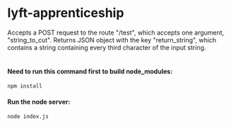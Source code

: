 # lyft-apprenticeship

Accepts a POST request to the route "/test", which accepts one argument, "string_to_cut".
Returns JSON object with the key "return_string", which contains a string containing every third character of the input string.
<br />
<br />
#### Need to run this command first to build node_modules:
```
npm install
```
#### Run the node server:
```
node index.js
```

